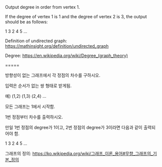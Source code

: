 Output degree in order from vertex 1.

If the degree of vertex 1 is 1 and the degree of vertex 2 is 3, the output should be as follows:

1 3 2 4 5 ...

Definition of undirected graph: https://mathinsight.org/definition/undirected_graph 

Degree:  https://en.wikipedia.org/wiki/Degree_(graph_theory) 

=====

방향성이 없는 그래프에서 각 정점의 차수를 구하시오.

입력은 순서가 없는 쌍 형태로 받게됨.

예) (1,2) (1,3) (2,4) ...

모든 그래프는 1에서 시작함.

1번 정점부터 차수를 출력하시오.

만일 1번 정점의 degree가 1이고, 2번 정점의 degree가 3이라면 다음과 같이 출력되어야 함.

1 3 2 4 5 ...

그래프의 정의:  https://ko.wikipedia.org/wiki/그래프_이론_용어#무향_그래프의_기본_정의